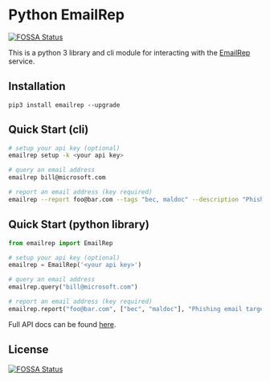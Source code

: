 # Python EmailRep
[![FOSSA Status](https://app.fossa.com/api/projects/git%2Bgithub.com%2Fsublime-security%2Femailrep.io-python.svg?type=shield)](https://app.fossa.com/projects/git%2Bgithub.com%2Fsublime-security%2Femailrep.io-python?ref=badge_shield)


This is a python 3 library and cli module for interacting with the [EmailRep](https://emailrep.io) service.

## Installation
`pip3 install emailrep --upgrade`

## Quick Start (cli)
```sh
# setup your api key (optional)
emailrep setup -k <your api key>

# query an email address
emailrep bill@microsoft.com

# report an email address (key required)
emailrep --report foo@bar.com --tags "bec, maldoc" --description "Phishing email targeting CEO"

```

## Quick Start (python library)
```py
from emailrep import EmailRep

# setup your api key (optional)
emailrep = EmailRep('<your api key>')

# query an email address
emailrep.query("bill@microsoft.com")

# report an email address (key required)
emailrep.report("foo@bar.com", ["bec", "maldoc"], "Phishing email targeting CEO")

```

Full API docs can be found [here](https://docs.emailrep.io).


## License
[![FOSSA Status](https://app.fossa.com/api/projects/git%2Bgithub.com%2Fsublime-security%2Femailrep.io-python.svg?type=large)](https://app.fossa.com/projects/git%2Bgithub.com%2Fsublime-security%2Femailrep.io-python?ref=badge_large)